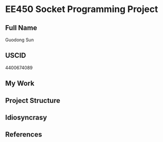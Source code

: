 # EE450 Socket Programming Project

## Full Name

Guodong Sun

## USCID

4400674089

## My Work


## Project Structure


## Idiosyncrasy


## References
